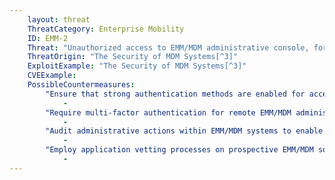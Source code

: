 ```yaml
---
    layout: threat
    ThreatCategory: Enterprise Mobility
    ID: EMM-2
    Threat: "Unauthorized access to EMM/MDM administrative console, for instance by exploiting EMM/MDM vulnerabilities"
    ThreatOrigin: "The Security of MDM Systems[^3]"
    ExploitExample: "The Security of MDM Systems[^3]"
    CVEExample:
    PossibleCountermeasures:
        "Ensure that strong authentication methods are enabled for access to the administrative console.":
            - 
        "Require multi-factor authentication for remote EMM/MDM administration":
            - 
        "Audit administrative actions within EMM/MDM systems to enable detection of unauthorized actions":
            - 
        "Employ application vetting processes on prospective EMM/MDM solutions to reduce the risk attackers can gain unauthorized access to administrative functions.":
            - 
---
```

